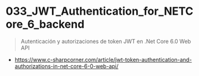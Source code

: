 # 033_JWT_Authentication_for_NETCore_6_backend
>Autenticación y autorizaciones de token JWT en .Net Core 6.0 Web API
- https://www.c-sharpcorner.com/article/jwt-token-authentication-and-authorizations-in-net-core-6-0-web-api/

